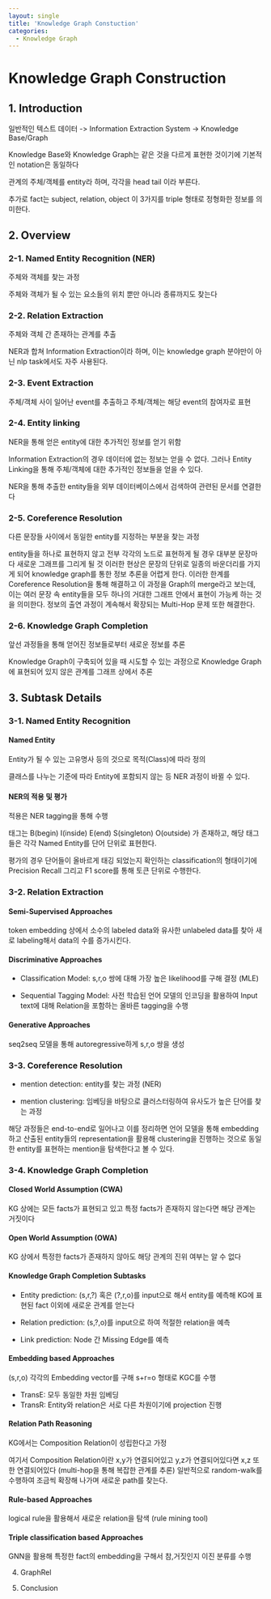 ```yaml
---
layout: single
title: 'Knowledge Graph Constuction'
categories:
  - Knowledge Graph
---
```


# Knowledge Graph Construction

## 1. Introduction

일반적인 텍스트 데이터 -> Information Extraction System -> Knowledge Base/Graph

Knowledge Base와 Knowledge Graph는 같은 것을 다르게 표현한 것이기에 기본적인 notation은 동일하다

관계의 주체/객체를 entity라 하며, 각각을 head tail 이라 부른다.

추가로 fact는 subject, relation, object 이 3가지를 triple 형태로 정형화한 정보를 의미한다.


## 2. Overview

### 2-1. Named Entity Recognition (NER)

주체와 객체를 찾는 과정

주체와 객체가 될 수 있는 요소들의 위치 뿐만 아니라 종류까지도 찾는다

### 2-2. Relation Extraction

주체와 객체 간 존재하는 관계를 추출

NER과 합쳐 Information Extraction이라 하며, 이는 knowledge graph 분야만이 아닌 nlp task에서도 자주 사용된다.

### 2-3. Event Extraction

주체/객체 사이 일어난 event를 추출하고 주체/객체는 해당 event의 참여자로 표현

### 2-4. Entity linking

NER을 통해 얻은 entity에 대한 추가적인 정보를 얻기 위함

Information Extraction의 경우 데이터에 없는 정보는 얻을 수 없다. 그러나 Entity Linking을 통해 주체/객체에 대한 추가적인 정보들을 얻을 수 있다.

NER을 통해 추출한 entity들을 외부 데이터베이스에서 검색하여 관련된 문서를 연결한다 

### 2-5. Coreference Resolution

다른 문장들 사이에서 동일한 entity를 지정하는 부분을 찾는 과정

entity들을 하나로 표현하지 않고 전부 각각의 노드로 표현하게 될 경우 대부분 문장마다 새로운 그래프를 그리게 될 것 이러한 현상은 문장의 단위로 일종의 바운더리를 가지게 되어 knowledge graph를 통한 정보 추론을 어렵게 한다. 이러한 한계를 Coreference Resolution을 통해 해결하고 이 과정을 Graph의 merge라고 보는데, 이는 여러 문장 속 entity들을 모두 하나의 거대한 그래프 안에서 표현이 가능케 하는 것을 의미한다. 정보의 출연 과정이 계속해서 확장되는 Multi-Hop 문제 또한 해결한다.

### 2-6. Knowledge Graph Completion

앞선 과정들을 통해 얻어진 정보들로부터 새로운 정보를 추론

Knowledge Graph이 구축되어 있을 때 시도할 수 있는 과정으로 Knowledge Graph에 표현되어 있지 않은 관계를 그래프 상에서 추론

## 3. Subtask Details

### 3-1. Named Entity Recognition 

#### Named Entity

Entity가 될 수 있는 고유명사 등의 것으로 목적(Class)에 따라 정의

클래스를 나누는 기준에 따라 Entity에 포함되지 않는 등 NER 과정이 바뀔 수 있다.

#### NER의 적용 및 평가

적용은 NER tagging을 통해 수행

태그는 B(begin) I(inside) E(end) S(singleton) O(outside) 가 존재하고, 해당 태그들은 각각 Named Entity를 단어 단위로 표현한다.

평가의 경우 단어들이 올바르게 태깅 되었는지 확인하는 classification의 형태이기에 Precision Recall 그리고 F1 score를 통해 토큰 단위로 수행한다.

### 3-2. Relation Extraction

#### Semi-Supervised Approaches

token embedding 상에서 소수의 labeled data와 유사한 unlabeled data를 찾아 새로 labeling해서 data의 수를 증가시킨다.

#### Discriminative Approaches

- Classification Model: s,r,o 쌍에 대해 가장 높은 likelihood를 구해 결정 (MLE)

- Sequential Tagging Model: 사전 학습된 언어 모델의 인코딩을 활용하여 Input text에 대해 Relation을 포함하는 올바른 tagging을 수행

#### Generative Approaches

seq2seq 모델을 통해 autoregressive하게 s,r,o 쌍을 생성

### 3-3. Coreference Resolution

- mention detection: entity를 찾는 과정 (NER)

- mention clustering: 임베딩을 바탕으로 클러스터링하여 유사도가 높은 단어를 찾는 과정

해당 과정들은 end-to-end로 일어나고 이를 정리하면 언어 모델을 통해 embedding하고 산출된 entity들의 representation을 활용해 clustering을 진행하는 것으로 동일한 entity를 표현하는 mention을 탐색한다고 볼 수 있다.

### 3-4. Knowledge Graph Completion

#### Closed World Assumption (CWA)
KG 상에는 모든 facts가 표현되고 있고 특정 facts가 존재하지 않는다면 해당 관계는 거짓이다

#### Open World Assumption (OWA)
KG 상에서 특정한 facts가 존재하지 않아도 해당 관계의 진위 여부는 알 수 없다

#### Knowledge Graph Completion Subtasks

- Entity prediction: (s,r,?) 혹은 (?,r,o)를 input으로 해서 entity를 예측해 KG에 표현된 fact 이외에 새로운 관계를 얻는다

- Relation prediction: (s,?,o)를 input으로 하여 적절한 relation을 예측

- Link prediction: Node 간 Missing Edge를 예측

#### Embedding based Approaches

(s,r,o) 각각의 Embedding vector를 구해 s+r=o 형태로 KGC를 수행

- TransE: 모두 동일한 차원 임베딩
- TransR: Entity와 relation은 서로 다른 차원이기에 projection 진행

#### Relation Path Reasoning

KG에서는 Composition Relation이 성립한다고 가정

여기서 Composition Relation이란 x,y가 연결되어있고 y,z가 연결되어있다면 x,z 또한 연결되어있다 (multi-hop을 통해 복잡한 관계를 추론) 일반적으로 random-walk를 수행하여 조금씩 확장해 나가며 새로운 path를 찾는다.

#### Rule-based Approaches

logical rule을 활용해서 새로운 relation을 탐색 (rule mining tool)

#### Triple classification based Approaches

GNN을 활용해 특정한 fact의 embedding을 구해서 참,거짓인지 이진 분류를 수행


4. GraphRel 



5. Conclusion